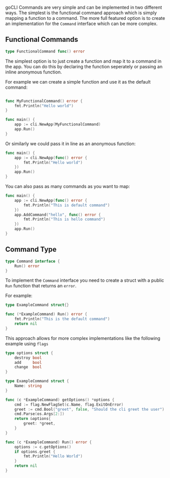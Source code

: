 goCLI Commands are very simple and can be implemented in two different ways. The simplest is the functional command approach which is simply mapping a function to a command. The more full featured option is to create an implementation for the `Command` interface which can be more complex.


## Functional Commands

```go
type FunctionalCommand func() error
```

The simplest option is to just create a function and map it to a command in the app. You can do this by declaring the function seperately or passing an inline anonymous function.

For example we can create a simple function and use it as the default command:

```go

func MyFunctionalCommand() error {
    fmt.Println("Hello world")
}

func main() {
    app := cli.NewApp(MyFunctionalCommand)
    app.Run()
}
```

Or similarly we could pass it in line as an anonymous function:

```go
func main() {
    app := cli.NewApp(func() error {
        fmt.Println("Hello world")
    })
    app.Run()
}
```

You can also pass as many commands as you want to map:

```go
func main() {
    app := cli.NewApp(func() error {
        fmt.Println("This is default command")
    })
    app.AddCommand("hello", func() error {
        fmt.Println("This is hello command")
    })
    app.Run()
}
```

## Command Type

```go
type Command interface {
	Run() error
}
```

To implement the `Command` interface you need to create a struct with a public `Run` function that returns an `error`. 

For example: 

```go
type ExampleCommand struct{}

func (*ExampleCommand) Run() error {
	fmt.Println("This is the default command")
	return nil
}
```

This approach allows for more complex implementations like the following example using `flags`

```go
type options struct {
	destroy bool
	add     bool
	change  bool
}

type ExampleCommand struct {
    Name: string 
}

func (c *ExampleCommand) getOptions() *options {
	cmd := flag.NewFlagSet(c.Name, flag.ExitOnError)
	greet := cmd.Bool("greet", false, "Should the cli greet the user")
	cmd.Parse(os.Args[2:])
	return &options{
		greet: *greet,
	}
}

func (c *ExampleCommand) Run() error {
	options := c.getOptions()
    if options.greet {
        fmt.Println("Hello World")
    }
	return nil
}
```
